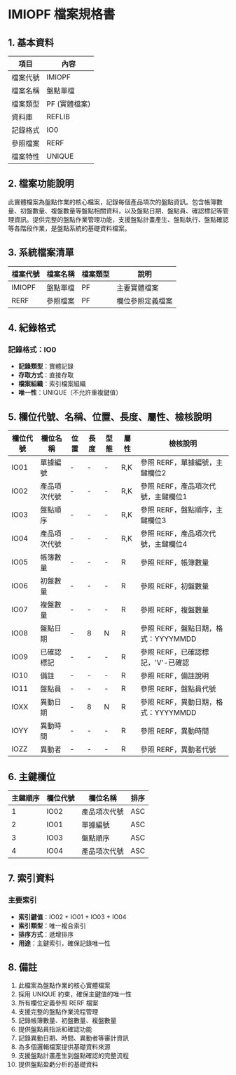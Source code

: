 # IMIOPF 檔案規格書

## 1. 基本資料

| 項目 | 內容 |
|------|------|
| 檔案代號 | IMIOPF |
| 檔案名稱 | 盤點單檔 |
| 檔案類型 | PF (實體檔案) |
| 資料庫 | REFLIB |
| 記錄格式 | IO0 |
| 參照檔案 | RERF |
| 檔案特性 | UNIQUE |

## 2. 檔案功能說明

此實體檔案為盤點作業的核心檔案，記錄每個產品項次的盤點資訊。包含帳簿數量、初盤數量、複盤數量等盤點相關資料，以及盤點日期、盤點員、確認標記等管理資訊。提供完整的盤點作業管理功能，支援盤點計畫產生、盤點執行、盤點確認等各階段作業，是盤點系統的基礎資料檔案。

## 3. 系統檔案清單

| 檔案代號 | 檔案名稱 | 檔案類型 | 說明 |
|----------|----------|----------|------|
| IMIOPF | 盤點單檔 | PF | 主要實體檔案 |
| RERF | 參照檔案 | PF | 欄位參照定義檔案 |

## 4. 紀錄格式

### 記錄格式：IO0
- **記錄類型**：實體記錄
- **存取方式**：直接存取
- **檔案組織**：索引檔案組織
- **唯一性**：UNIQUE（不允許重複鍵值）

## 5. 欄位代號、名稱、位置、長度、屬性、檢核說明

| 欄位代號 | 欄位名稱 | 位置 | 長度 | 型態 | 屬性 | 檢核說明 |
|----------|----------|------|------|------|----------|----------|
| IO01 | 單據編號 | - | - | - | R,K | 參照 RERF，單據編號，主鍵欄位2 |
| IO02 | 產品項次代號 | - | - | - | R,K | 參照 RERF，產品項次代號，主鍵欄位1 |
| IO03 | 盤點順序 | - | - | - | R,K | 參照 RERF，盤點順序，主鍵欄位3 |
| IO04 | 產品項次代號 | - | - | - | R,K | 參照 RERF，產品項次代號，主鍵欄位4 |
| IO05 | 帳簿數量 | - | - | - | R | 參照 RERF，帳簿數量 |
| IO06 | 初盤數量 | - | - | - | R | 參照 RERF，初盤數量 |
| IO07 | 複盤數量 | - | - | - | R | 參照 RERF，複盤數量 |
| IO08 | 盤點日期 | - | 8 | N | R | 參照 RERF，盤點日期，格式：YYYYMMDD |
| IO09 | 已確認標記 | - | - | - | R | 參照 RERF，已確認標記，'V'-已確認 |
| IO10 | 備註 | - | - | - | R | 參照 RERF，備註說明 |
| IO11 | 盤點員 | - | - | - | R | 參照 RERF，盤點員代號 |
| IOXX | 異動日期 | - | 8 | N | R | 參照 RERF，異動日期，格式：YYYYMMDD |
| IOYY | 異動時間 | - | - | - | R | 參照 RERF，異動時間 |
| IOZZ | 異動者 | - | - | - | R | 參照 RERF，異動者代號 |

## 6. 主鍵欄位

| 主鍵順序 | 欄位代號 | 欄位名稱 | 排序 |
|----------|----------|----------|------|
| 1 | IO02 | 產品項次代號 | ASC |
| 2 | IO01 | 單據編號 | ASC |
| 3 | IO03 | 盤點順序 | ASC |
| 4 | IO04 | 產品項次代號 | ASC |

## 7. 索引資料

### 主要索引
- **索引鍵值**：IO02 + IO01 + IO03 + IO04
- **索引類型**：唯一複合索引
- **排序方式**：遞增排序
- **用途**：主鍵索引，確保記錄唯一性

## 8. 備註

1. 此檔案為盤點作業的核心實體檔案
2. 採用 UNIQUE 約束，確保主鍵值的唯一性
3. 所有欄位定義參照 RERF 檔案
4. 支援完整的盤點作業流程管理
5. 記錄帳簿數量、初盤數量、複盤數量
6. 提供盤點員指派和確認功能
7. 記錄異動日期、時間、異動者等審計資訊
8. 為多個邏輯檔案提供基礎資料來源
9. 支援盤點計畫產生到盤點確認的完整流程
10. 提供盤點盈虧分析的基礎資料 